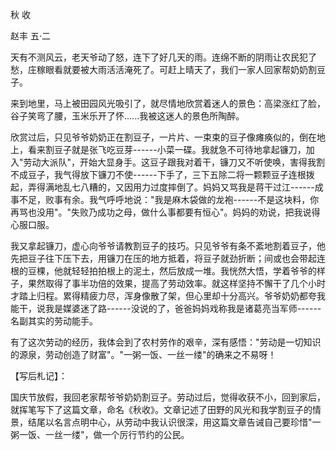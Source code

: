 秋 收

赵丰 五·二

天有不测风云，老天爷动了怒，连下了好几天的雨。连绵不断的阴雨让农民犯了愁，庄稼眼看就要被大雨活活淹死了。可赶上晴天了，我们一家人回家帮奶奶割豆子。

来到地里，马上被田园风光吸引了，就尽情地欣赏着迷人的景色：高梁涨红了脸，谷子笑弯了腰，玉米乐开了怀......我被这迷人的景色所陶醉。

欣赏过后，只见爷爷奶奶正在割豆子，一片片、一束束的豆子像瘫痪似的，倒在地上，看来割豆子就是张飞吃豆芽------小菜一碟。我就急不可待地拿起镰刀，加入"劳动大派队"，开始大显身手。这豆子跟我对着干，镰刀又不听使唤，害得我割不成豆子，我气得放下镰刀不使------下手了，三下五除二将一颗颗豆子连根拨起，弄得满地乱七八糟的，又因用力过度摔倒了。妈妈又骂我是蒋干过江------成事不足，败事有余。我气呼呼地说："我是麻木袋做的龙袍------不是这块料，你再骂也没用"。"失败乃成功之母，做什么事都要有恒心"。妈妈的劝说，把我说得心服口服。

我又拿起镰刀，虚心向爷爷请教割豆子的技巧。只见爷爷有条不紊地割着豆子，他先把豆子往下压下去，用镰刀在压的地方抵着，将豆子就劲折断；间或也会带起连根的豆棵，他就轻轻拍拍根上的泥土，然后放成一堆。我恍然大悟，学着爷爷的样子，果然取得了事半功倍的效果，提高了劳动效率。就这样坚持不懈干了几个小时才踏上归程。累得精疲力尽，浑身像散了架，但心里却十分高兴。爷爷奶奶都夸我能干，说我是媒婆迷了路------没说的了，爸爸妈妈戏称我是诸葛亮当军师------名副其实的劳动能手。

有了这次劳动的经历，我体会到了农村劳作的艰辛，深有感悟："劳动是一切知识的源泉，劳动创造了财富"。"一粥一饭、一丝一缕"的确来之不易呀！

【写后札记】：

国庆节放假，我回老家帮爷爷奶奶割豆子。劳动过后，觉得收获不小，回到家后，就挥笔写下了这篇文章，命名《秋收》。文章记述了田野的风光和我学割豆子的情景，结尾以名言点明中心，从劳动中我认识很深，用这篇文章告诫自己要珍惜"一粥一饭、一丝一缕"，做一个厉行节约的公民。
